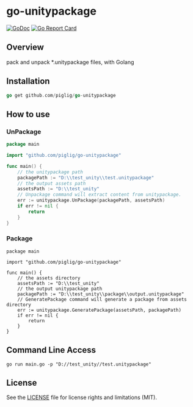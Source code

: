 # go-unitypackage
[![GoDoc](https://godoc.org/github.com/piglig/go-unitypackage?status.svg)](https://pkg.go.dev/github.com/piglig/go-unitypackage)
[![Go Report Card](https://goreportcard.com/badge/github.com/piglig/go-unitypackage)](https://goreportcard.com/report/github.com/piglig/go-unitypackage)

## Overview
pack and unpack *.unitypackage files, with Golang

## Installation
```go
go get github.com/piglig/go-unitypackage
```

## How to use
### UnPackage
```go
package main

import "github.com/piglig/go-unitypackage"

func main() {
	// the unitypackage path
	packagePath := "D:\\test_unity\\test.unitypackage"
	// the output assets path
	assetsPath := "D:\\test_unity"
	// Unpackage command will extract content from unitypackage.
	err := unitypackage.UnPackage(packagePath, assetsPath)
	if err != nil {
		return
	}
}
```
### Package
```Golang
package main

import "github.com/piglig/go-unitypackage"

func main() {
	// the assets directory
	assetsPath := "D:\\test_unity"
	// the output unitypackage path
	packagePath := "D:\\test_unity\\package\\output.unitypackage"
	// GeneratePackage command will generate a package from assets directory
	err := unitypackage.GeneratePackage(assetsPath, packagePath)
	if err != nil {
		return
	}
}
```

## Command Line Access
```Golang
go run main.go -p "D://test_unity//test.unitypackage"
```

## License
See the [LICENSE](LICENSE) file for license rights and limitations (MIT).